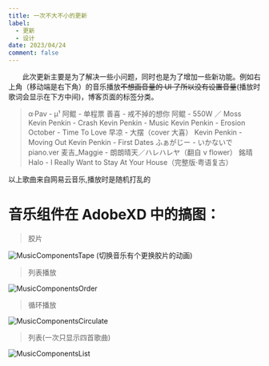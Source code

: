 ```yaml
---
title: 一次不大不小的更新
label:
  - 更新
  - 设计
date: 2023/04/24
comment: false
---
```


&emsp;&emsp;此次更新主要是为了解决一些小问题，同时也是为了增加一些新功能。例如右上角（移动端是右下角）的音乐播放~~不想画音量的 UI 了所以没有设置音量~~(播放时歌词会显示在下方中间)，博客页面的标签分类。

> α·Pav - μ¹
> 阿鲲 - 单程票
> 善喜 - 戒不掉的想你
> 阿鲲 - 550W ／ Moss
> Kevin Penkin - Crash
> Kevin Penkin - Music
> Kevin Penkin - Erosion
> October - Time To Love
> 早凉 - 大摆（cover 大喜）
> Kevin Penkin - Moving Out
> Kevin Penkin - First Dates
> ふぁがじー - いかないで piano.ver
> 麦吉\_Maggie - 朗朗晴天／ハレハレヤ（翻自 v flower）
> 銘晴 Halo - I Really Want to Stay At Your House（完整版·粤语复古）

以上歌曲来自网易云音乐,播放时是随机打乱的

# 音乐组件在 AdobeXD 中的搞图：

> 胶片

![MusicComponentsTape](../../../assets/content/MusicDisc.png)
(切换音乐有个更换胶片的动画)

> 列表播放

![MusicComponentsOrder](../../../assets/content/MusicComponentsOrder.png)

> 循环播放

![MusicComponentsCirculate](../../../assets/content/MusicComponentsCirculate.png)

> 列表(一次只显示四首歌曲)

![MusicComponentsList](../../../assets/content/MusicComponentsList.png)

